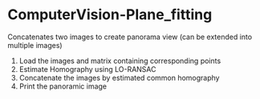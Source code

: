 # ComputerVision-Plane_fitting

Concatenates two images to create panorama view (can be extended into multiple images)

1) Load the images and matrix containing corresponding points
2) Estimate Homography using LO-RANSAC
3) Concatenate the images by estimated common homography
4) Print the panoramic image
